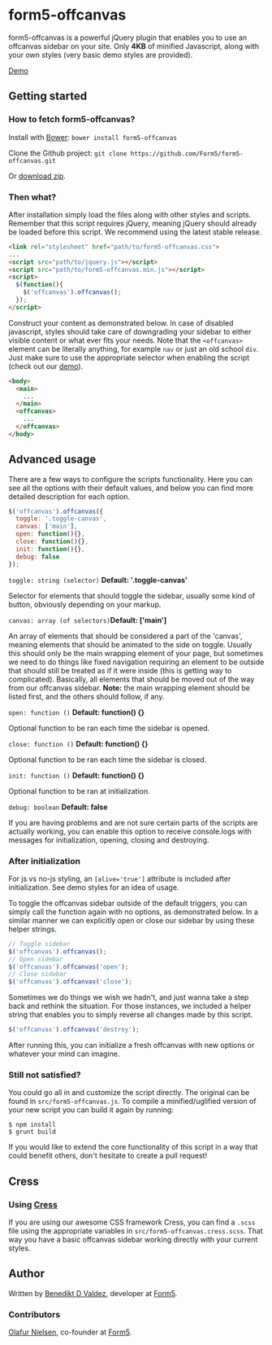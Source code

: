 form5-offcanvas
===============

form5-offcanvas is a powerful jQuery plugin that enables you to use an
offcanvas sidebar on your site. Only **4KB** of minified
Javascript, along with your own styles (very basic demo styles are provided).

[Demo](http://form5.github.io/form5-offcanvas/)

## Getting started

### How to fetch form5-offcanvas?

Install with [Bower](http://bower.io): `bower install form5-offcanvas`

Clone the Github project: `git clone https://github.com/Form5/form5-offcanvas.git`

Or [download zip](https://github.com/Form5/form5-offcanvas/archive/master.zip).

### Then what?

After installation simply load the files along with other styles and scripts.
Remember that this script requires jQuery, meaning jQuery should already be
loaded before this script. We recommend using the latest stable release.

```html
<link rel="stylesheet" href="path/to/form5-offcanvas.css">
...
<script src="path/to/jquery.js"></script>
<script src="path/to/form5-offcanvas.min.js"></script>
<script>
  $(function(){
    $('offcanvas').offcanvas();
  });
</script>
```

Construct your content as demonstrated below. In case of disabled javascript,
styles should take care of downgrading your sidebar to either visible content
or what ever fits your needs. Note that the `<offcanvas>` element can be
literally anything, for example `nav` or just an old school `div`. Just make
sure to use the appropriate selector when enabling the script (check out our
[demo](http://form5.github.io/form5-offcanvas/)).

```html
<body>
  <main>
    ...
  </main>
  <offcanvas>
    ...
  </offcanvas>
</body>
```

## Advanced usage

There are a few ways to configure the scripts functionality. Here you can see
all the options with their default values, and below you can find more
detailed description for each option.

```javascript
$('offcanvas').offcanvas({
  toggle: '.toggle-canvas',
  canvas: ['main'],
  open: function(){},
  close: function(){},
  init: function(){},
  debug: false
});
```

`toggle: string (selector)` **Default: '.toggle-canvas'**

Selector for elements that should toggle the sidebar, usually some kind of
button, obviously depending on your markup.

`canvas: array (of selectors)`**Default: ['main']**

An array of elements that should be considered a part of the 'canvas', meaning
elements that should be animated to the side on toggle. Usually this should
only be the main wrapping element of your page, but sometimes we need to do
things like fixed navigation requiring an element to be outside that should
still be treated as if it were inside (this is getting way to complicated).
Basically, all elements that should be moved out of the way from our offcanvas
sidebar. **Note:** the main wrapping element should be listed first, and the
others should follow, if any.

`open: function ()` **Default: function() {}**

Optional function to be ran each time the sidebar is opened.

`close: function ()` **Default: function() {}**

Optional function to be ran each time the sidebar is closed.

`init: function ()` **Default: function() {}**

Optional function to be ran at initialization.

`debug: boolean` **Default: false**

If you are having problems and are not sure certain parts of the scripts are
actually working, you can enable this option to receive console.logs with
messages for initialization, opening, closing and destroying.

### After initialization

For js vs no-js styling, an `[alive='true']` attribute is included after
initialization. See demo styles for an idea of usage.

To toggle the offcanvas sidebar outside of the default triggers, you can
simply call the function again with no options, as demonstrated below. In a
similar manner we can explicitly open or close our sidebar by using these
helper strings.

```javascript
// Toggle sidebar
$('offcanvas').offcanvas();
// Open sidebar
$('offcanvas').offcanvas('open');
// Close sidebar
$('offcanvas').offcanvas('close');
```

Sometimes we do things we wish we hadn't, and just wanna take a step back and
rethink the situation. For those instances, we included a helper string that
enables you to simply reverse all changes made by this script.

```javascript
$('offcanvas').offcanvas('destroy');
```

After running this, you can initialize a fresh offcanvas with new options
or whatever your mind can imagine.

### Still not satisfied?

You could go all in and customize the script directly. The original can be
found in `src/form5-offcanvas.js`. To compile a minified/uglified version of
your new script you can build it again by running:

```shell
$ npm install
$ grunt build
```

If you would like to extend the core functionality of this script in a way
that could benefit others, don't hesitate to create a pull request!

## Cress

### Using [Cress](http://github.com/Form5/Cress)

If you are using our awesome CSS framework Cress, you can find a `.scss` file
using the appropriate variables in `src/form5-offcanvas.cress.scss`. That way
you have a basic offcanvas sidebar working directly with your current styles.

## Author
Written by [Benedikt D Valdez](http://github.com/benediktvaldez), developer at
[Form5](http://www.form5.is).

### Contributors
[Olafur Nielsen](http://twitter.com/olafurnielsen), co-founder at
[Form5](http://www.form5.is).
